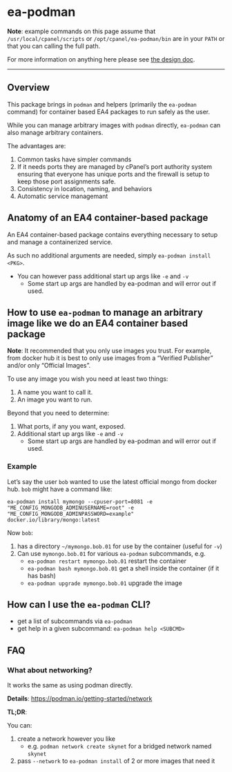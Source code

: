 # ea-podman

**Note**: example commands on this page assume that  `/usr/local/cpanel/scripts` or `/opt/cpanel/ea-podman/bin` are in your `PATH` or that you can calling the full path.

For more information on anything here please see [the design doc](DESIGN.md).

----

## Overview

This package brings in `podman` and helpers (primarily the `ea-podman` command) for container based EA4 packages to run safely as the user.

While you can manage arbitrary images with `podman` directly, `ea-podman` can also manage arbitrary containers.

The advantages are:

1. Common tasks have simpler commands
2. If it needs ports they are managed by cPanel’s port authority system ensuring that everyone has unique ports and the firewall is setup to keep those port assignments safe.
3. Consistency in location, naming, and behaviors
4. Automatic service managemant

## Anatomy of an EA4 container-based package

An EA4 container-based package contains everything necessary to setup and manage a containerized service.

As such no additional arguments are needed, simply `ea-podman install <PKG>`.

* You can however pass additional start up args like `-e` and `-v`
   * Some start up args are handled by ea-podman and will error out if used.

## How to use `ea-podman` to manage an arbitrary image like we do an EA4 container based package

**Note**: It recommended that you only use images you trust. For example, from docker hub it is best to only use images from a “Verified Publisher” and/or only “Official Images”.

To use any image you wish you need at least two things:

1. A name you want to call it.
2. An image you want to run.

Beyond that you need to determine:

1. What ports, if any you want, exposed.
2. Additional start up args like `-e` and `-v`
   * Some start up args are handled by ea-podman and will error out if used.

### Example

Let’s say the user `bob` wanted to use the latest official mongo from docker hub. `bob` might have a command like:

`ea-podman install mymongo --cpuser-port=8081 -e "ME_CONFIG_MONGODB_ADMINUSERNAME=root" -e "ME_CONFIG_MONGODB_ADMINPASSWORD=example" docker.io/library/mongo:latest`

Now `bob`:
1. has a directory `~/mymongo.bob.01` for use by the container (useful for `-v`)
2. Can use `mymongo.bob.01` for various `ea-podman` subcommands, e.g.
   * `ea-podman restart mymongo.bob.01` restart the container
   * `ea-podman bash mymongo.bob.01` get a shell inside the container (if it has bash)
   * `ea-podman upgrade mymongo.bob.01` upgrade the image

## How can I use the `ea-podman` CLI?

* get a list of subcommands via `ea-podman`
* get help in a given subcommand: `ea-podman help <SUBCMD>`

## FAQ

### What about networking?

It works the same as using podman directly.

**Details**: https://podman.io/getting-started/network

**TL;DR**:

You can:

1. create a network however you like
   * e.g. `podman network create skynet` for a bridged network named `skynet`
2. pass `--network` to `ea-podman install` of 2 or more images that need it

